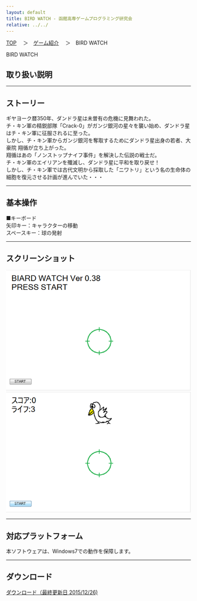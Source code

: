 ```yaml
---
layout: default
title: BIRD WATCH - 函館高専ゲームプログラミング研究会
relative: ../../
---
```

<div class="content">
<div class="main">

<p class="bread">
<a href="../../">TOP</a>
　＞　<a href="../">ゲーム紹介</a>
　＞　BIRD WATCH
</p>

<p class="title">
BIRD WATCH
</p>

<h2>取り扱い説明</h2>

<hr>
<h2>ストーリー</h2>

<p>
ギヤヨーク暦350年、ダンドラ星は未曽有の危機に見舞われた。<br>
チ・キン軍の精鋭部隊「Crack-0」がガンジ銀河の星々を襲い始め、ダンドラ星はチ・キン軍に征服されるに至った。<br>
しかし、チ・キン軍からガンジ銀河を奪取するためにダンドラ星出身の若者、大豪院 翔循が立ち上がった。<br>
翔循はあの「ノンストップナイフ事件」を解決した伝説の戦士だ。<br>
チ・キン軍のエイリアンを殲滅し、ダンドラ星に平和を取り戻せ！<br>
しかし、チ・キン軍では古代文明から採取した「ニワトリ」という名の生命体の細胞を復元させる計画が進んでいた・・・<br>
</p>

<hr>
<h2>基本操作</h2>

<p>
■キーボード<br>
矢印キー：キャラクターの移動<br>
スペースキー：球の発射<br>
</p>

<hr>
<h2>スクリーンショット</h2>

<img src="./ss1.png">
<br>
<img src="./ss2.png">

<hr>
<h2>対応プラットフォーム</h2>

<p>
本ソフトウェアは、Windows7での動作を保障します。
</p>

<hr>
<h2>ダウンロード</h2>

<p>
<a href="https://drive.google.com/uc?export=download&id=1xXDuiflsb0luWmz6xapZyswUwbnxXj9U">
ダウンロード（最終更新日 2015/12/26) </a>
</p>

</div>
</div>

